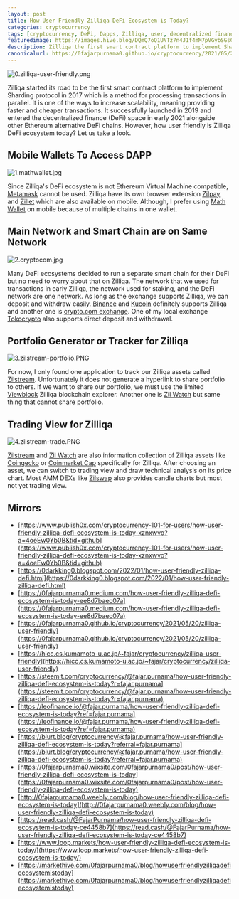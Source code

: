 ```yaml
---
layout: post
title: How User Friendly Zilliqa DeFi Ecosystem is Today?
categories: cryptocurrency
tags: [cryptocurrency, DeFi, Dapps, Zilliqa, user, decentralized finance]
featuredimage: https://images.hive.blog/DQmQ7oQ1UNTz7n4J1f4mM7pVGybSGsCnVcMRnno8CBr2qDs/0.zilliqa-user-friendly.png
description: Zilliqa the first smart contract platform to implement Sharding protocol in 2017 which is a method for processing transactions in parallel.
canonicalurl: https://0fajarpurnama0.github.io/cryptocurrency/2021/05/20/zilliqa-user-friendly
---
```

![0.zilliqa-user-friendly.png](https://images.hive.blog/DQmQ7oQ1UNTz7n4J1f4mM7pVGybSGsCnVcMRnno8CBr2qDs/0.zilliqa-user-friendly.png)

Zilliqa started its road to be the first smart contract platform to implement Sharding protocol in 2017 which is a method for processing transactions in parallel. It is one of the ways to increase scalability, meaning providing faster and cheaper transactions. It successfully launched in 2019 and entered the decentralized finance (DeFi) space in early 2021 alongside other Ethereum alternative DeFi chains. However, how user friendly is Zilliqa DeFi ecosystem today? Let us take a look.



## Mobile Wallets To Access DAPP

![1.mathwallet.jpg](https://images.hive.blog/DQmTUHWbTfjMWSykftaFM9X47bYdVB5kSYiQdrYwNPfhkCq/1.mathwallet.jpg)

Since Zilliqa's DeFi ecosystem is not Ethereum Virtual Machine compatible, [Metamask](https://metamask.io/) cannot be used. Zilliqa have its own browser extension [Zilpay](https://zilpay.io/) and [Zillet](https://zillet.io/) which are also available on mobile. Although, I prefer using [Math Wallet](https://mathwallet.org/en-us/) on mobile because of multiple chains in one wallet.



## Main Network and Smart Chain are on Same Network

![2.cryptocom.jpg](https://images.hive.blog/DQmZqkqcGQ9mQ4EQ2SQNWiZR3H2x7SqJAKTa17ZAkyVjAyY/2.cryptocom.jpg)

Many DeFi ecosystems decided to run a separate smart chain for their DeFi but no need to worry about that on Zilliqa. The network that we used for transactions in early Zilliqa, the network used for staking, and the DeFi network are one network. As long as the exchange supports Zilliqa, we can deposit and withdraw easily. [Binance](https://accounts.binance.cc/en/register?ref=36878461) and [Kucoin](https://www.kucoin.com/ucenter/signup?rcode=xgHf1b&lang=en_US&utm_source=friendInvite) definitely supports Zilliqa and another one is [crypto.com exchange](https://crypto.com/exch/q4pv8f6y8t). One of my local exchange [Tokocrypto](https://www.tokocrypto.com/account/signup?ref=QNIM7G1Q) also supports direct deposit and withdrawal.



## Portfolio Generator or Tracker for Zilliqa

![3.zilstream-portfolio.PNG](https://images.hive.blog/DQmbMndwwzuFbB4rxtQbyX9cQyAHC4r1AwyhouQX5TgKBtu/3.zilstream-portfolio.PNG)

For now, I only found one application to track our Zilliqa assets called [Zilstream](https://zilstream.com/portfolio). Unfortunately it does not generate a hyperlink to share portfolio to others. If we want to share our portfolio, we must use the limited [Viewblock](https://viewblock.io/zilliqa/) Zilliqa blockchain explorer. Another one is [Zil Watch](https://zilwatch.io/) but same thing that cannot share portfolio.



## Trading View for Zilliqa

![4.zilstream-trade.PNG](https://images.hive.blog/DQmWNiy1o7jSrcZyUJtFB8VeFVknD5TugdhPMRaR46DJFWR/4.zilstream-trade.PNG)

[Zilstream](https://zilstream.com/) and [Zil Watch](https://zilwatch.io/) are also information collection of Zilliqa assets like [Coingecko](https://www.coingecko.com/en) or [Coinmarket Cap](https://coinmarketcap.com/invite?ref=7FCCSJ3E) specifically for Zilliqa. After choosing an asset, we can switch to trading view and draw technical analysis on its price chart. Most AMM DEXs like [Zilswap](https://zilswap.io/swap) also provides candle charts but most not yet trading view.

## Mirrors

*   [https://www.publish0x.com/cryptocurrency-101-for-users/how-user-friendly-zilliqa-defi-ecosystem-is-today-xznxwvo?a=4oeEw0Yb0B&tid=github](https://www.publish0x.com/cryptocurrency-101-for-users/how-user-friendly-zilliqa-defi-ecosystem-is-today-xznxwvo?a=4oeEw0Yb0B&tid=github)
*   [https://0darkking0.blogspot.com/2022/01/how-user-friendly-zilliqa-defi.html](https://0darkking0.blogspot.com/2022/01/how-user-friendly-zilliqa-defi.html)
*   [https://0fajarpurnama0.medium.com/how-user-friendly-zilliqa-defi-ecosystem-is-today-ee8d7baec07a](https://0fajarpurnama0.medium.com/how-user-friendly-zilliqa-defi-ecosystem-is-today-ee8d7baec07a)
*   [https://0fajarpurnama0.github.io/cryptocurrency/2021/05/20/zilliqa-user-friendly](https://0fajarpurnama0.github.io/cryptocurrency/2021/05/20/zilliqa-user-friendly)
*   [https://hicc.cs.kumamoto-u.ac.jp/~fajar/cryptocurrency/zilliqa-user-friendly](https://hicc.cs.kumamoto-u.ac.jp/~fajar/cryptocurrency/zilliqa-user-friendly)
*   [https://steemit.com/cryptocurrency/@fajar.purnama/how-user-friendly-zilliqa-defi-ecosystem-is-today?r=fajar.purnama](https://steemit.com/cryptocurrency/@fajar.purnama/how-user-friendly-zilliqa-defi-ecosystem-is-today?r=fajar.purnama)
*   [https://leofinance.io/@fajar.purnama/how-user-friendly-zilliqa-defi-ecosystem-is-today?ref=fajar.purnama](https://leofinance.io/@fajar.purnama/how-user-friendly-zilliqa-defi-ecosystem-is-today?ref=fajar.purnama)
*   [https://blurt.blog/cryptocurrency/@fajar.purnama/how-user-friendly-zilliqa-defi-ecosystem-is-today?referral=fajar.purnama](https://blurt.blog/cryptocurrency/@fajar.purnama/how-user-friendly-zilliqa-defi-ecosystem-is-today?referral=fajar.purnama)
*   [https://0fajarpurnama0.wixsite.com/0fajarpurnama0/post/how-user-friendly-zilliqa-defi-ecosystem-is-today](https://0fajarpurnama0.wixsite.com/0fajarpurnama0/post/how-user-friendly-zilliqa-defi-ecosystem-is-today)
*   [http://0fajarpurnama0.weebly.com/blog/how-user-friendly-zilliqa-defi-ecosystem-is-today](http://0fajarpurnama0.weebly.com/blog/how-user-friendly-zilliqa-defi-ecosystem-is-today)
*   [https://read.cash/@FajarPurnama/how-user-friendly-zilliqa-defi-ecosystem-is-today-ce4458b7](https://read.cash/@FajarPurnama/how-user-friendly-zilliqa-defi-ecosystem-is-today-ce4458b7)
*   [https://www.loop.markets/how-user-friendly-zilliqa-defi-ecosystem-is-today/](https://www.loop.markets/how-user-friendly-zilliqa-defi-ecosystem-is-today/)
*   [https://markethive.com/0fajarpurnama0/blog/howuserfriendlyzilliqadefiecosystemistoday](https://markethive.com/0fajarpurnama0/blog/howuserfriendlyzilliqadefiecosystemistoday)
